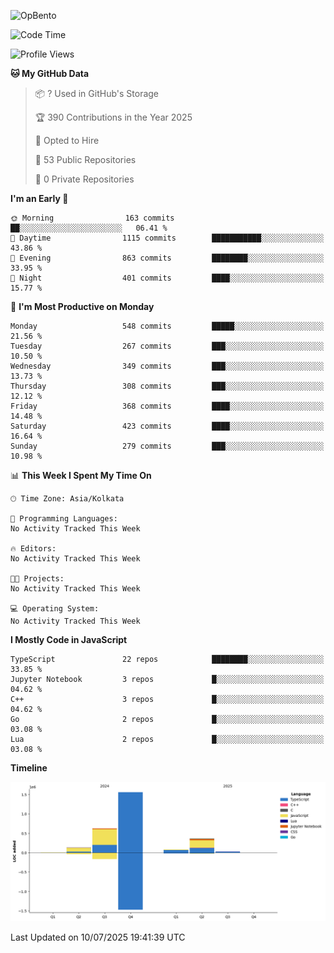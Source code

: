 ![OpBento](https://firebasestorage.googleapis.com/v0/b/smartkaksha-fe32c.appspot.com/o/opbento%2Fparthkapoor-dev3db8f.png?alt=media)

<!--START_SECTION:waka-->
![Code Time](http://img.shields.io/badge/Code%20Time-0%20secs-blue)

![Profile Views](http://img.shields.io/badge/Profile%20Views-89-blue)

**🐱 My GitHub Data** 

> 📦 ? Used in GitHub's Storage 
 > 
> 🏆 390 Contributions in the Year 2025
 > 
> 💼 Opted to Hire
 > 
> 📜 53 Public Repositories 
 > 
> 🔑 0 Private Repositories 
 > 
**I'm an Early 🐤** 

```text
🌞 Morning                163 commits         ██░░░░░░░░░░░░░░░░░░░░░░░   06.41 % 
🌆 Daytime                1115 commits        ███████████░░░░░░░░░░░░░░   43.86 % 
🌃 Evening                863 commits         ████████░░░░░░░░░░░░░░░░░   33.95 % 
🌙 Night                  401 commits         ████░░░░░░░░░░░░░░░░░░░░░   15.77 % 
```
📅 **I'm Most Productive on Monday** 

```text
Monday                   548 commits         █████░░░░░░░░░░░░░░░░░░░░   21.56 % 
Tuesday                  267 commits         ███░░░░░░░░░░░░░░░░░░░░░░   10.50 % 
Wednesday                349 commits         ███░░░░░░░░░░░░░░░░░░░░░░   13.73 % 
Thursday                 308 commits         ███░░░░░░░░░░░░░░░░░░░░░░   12.12 % 
Friday                   368 commits         ████░░░░░░░░░░░░░░░░░░░░░   14.48 % 
Saturday                 423 commits         ████░░░░░░░░░░░░░░░░░░░░░   16.64 % 
Sunday                   279 commits         ███░░░░░░░░░░░░░░░░░░░░░░   10.98 % 
```


📊 **This Week I Spent My Time On** 

```text
🕑︎ Time Zone: Asia/Kolkata

💬 Programming Languages: 
No Activity Tracked This Week

🔥 Editors: 
No Activity Tracked This Week

🐱‍💻 Projects: 
No Activity Tracked This Week

💻 Operating System: 
No Activity Tracked This Week
```

**I Mostly Code in JavaScript** 

```text
TypeScript               22 repos            ████████░░░░░░░░░░░░░░░░░   33.85 % 
Jupyter Notebook         3 repos             █░░░░░░░░░░░░░░░░░░░░░░░░   04.62 % 
C++                      3 repos             █░░░░░░░░░░░░░░░░░░░░░░░░   04.62 % 
Go                       2 repos             █░░░░░░░░░░░░░░░░░░░░░░░░   03.08 % 
Lua                      2 repos             █░░░░░░░░░░░░░░░░░░░░░░░░   03.08 % 
```



**Timeline**

![Lines of Code chart](https://raw.githubusercontent.com/ParthKapoor-dev/ParthKapoor-dev/main/assets/bar_graph.png)


 Last Updated on 10/07/2025 19:41:39 UTC
<!--END_SECTION:waka-->
